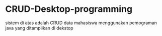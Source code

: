 # CRUD-Desktop-programming

sistem di atas adalah CRUD data mahasiswa menggunakan pemograman java yang ditampilkan di dekstop
